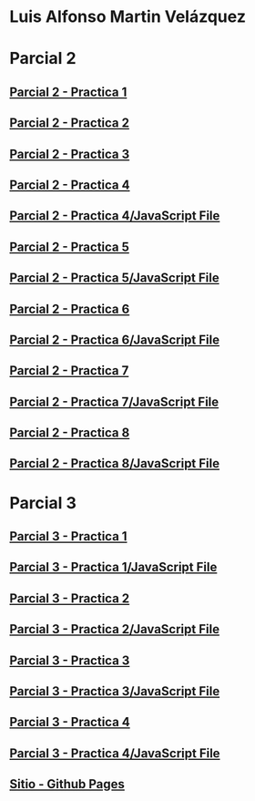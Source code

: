# Luis Alfonso Martin Velázquez

# Parcial 2
## [Parcial 2 - Practica 1](https://wicho115.github.io/P2_Pr1/Pratica1.html)
## [Parcial 2 - Practica 2](https://wicho115.github.io/P2_Pr2/Practica2.html)
## [Parcial 2 - Practica 3](https://wicho115.github.io/P2_Pr3/Practica3.html)
## [Parcial 2 - Practica 4](https://wicho115.github.io/P2_Pr4/Practica4.html)
## [Parcial 2 - Practica 4/JavaScript File](https://wicho115.github.io/P2_Pr4/main.js)
## [Parcial 2 - Practica 5](https://wicho115.github.io/P2_Pr5/Practica5.html)
## [Parcial 2 - Practica 5/JavaScript File](https://wicho115.github.io/P2_Pr5/main.js)
## [Parcial 2 - Practica 6](https://wicho115.github.io/P2_Pr6/index.html)
## [Parcial 2 - Practica 6/JavaScript File](https://wicho115.github.io/P2_Pr6/main.js)
## [Parcial 2 - Practica 7](https://wicho115.github.io/P2_Pr7/index.html)
## [Parcial 2 - Practica 7/JavaScript File](https://wicho115.github.io/P2_Pr7/main.js)
## [Parcial 2 - Practica 8](https://wicho115.github.io/P2_Pr8/index.html)
## [Parcial 2 - Practica 8/JavaScript File](https://wicho115.github.io/P2_Pr8/main.js)

# Parcial 3
## [Parcial 3 - Practica 1](https://wicho115.github.io/P3_Pr1/index.html)
## [Parcial 3 - Practica 1/JavaScript File](https://wicho115.github.io/P3_Pr1/main.js)
## [Parcial 3 - Practica 2](https://wicho115.github.io/P3_Pr2/index.html)
## [Parcial 3 - Practica 2/JavaScript File](https://wicho115.github.io/P3_Pr2/main.js)
## [Parcial 3 - Practica 3](https://wicho115.github.io/P3_Pr3/index.html)
## [Parcial 3 - Practica 3/JavaScript File](https://wicho115.github.io/P3_Pr3/main.js)
## [Parcial 3 - Practica 4](https://wicho115.github.io/P3_Pr4/index.html)
## [Parcial 3 - Practica 4/JavaScript File](https://wicho115.github.io/P3_Pr4/main.js)

## [Sitio - Github Pages](https://wicho115.github.io/)